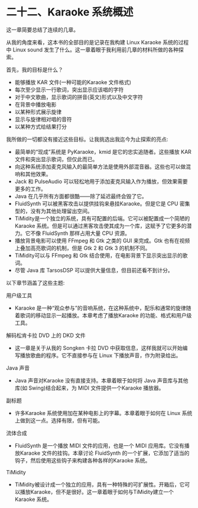 # 二十二、Karaoke 系统概述

这一章简要总结了连续的几章。

从我的角度来看，这本书的全部目的是记录在我构建 Linux Karaoke 系统的过程中 Linux sound 发生了什么。这一章着眼于我利用前几章的材料所做的各种探索。

首先，我的目标是什么？

*   能够播放 KAR 文件(一种可能的Karaoke 文件格式)
*   每次至少显示一行歌词，突出显示应该唱的字符
*   对于中文歌曲，显示歌词的拼音(英文)形式以及中文字符
*   在背景中播放电影
*   以某种形式展示旋律
*   显示与旋律相对唱的音符
*   以某种方式给结果打分

我所做的一切都没有接近这些目标。让我挑选出我迄今为止探索的亮点:

*   最简单的“现成”系统是 PyKaraoke，kmid 是它的忠实追随者。这些播放 KAR 文件和突出显示歌词，但仅此而已。
*   向这种系统添加麦克风输入的最简单方法是使用外部混音器。这些也可以做混响和其他效果。
*   Jack 和 PulseAudio 可以轻松地用于添加麦克风输入作为播放，但效果需要更多的工作。
*   Java 在几乎所有方面都很酷——除了延迟最终会毁了它。
*   FluidSynth 可以被黑客攻击以提供挂钩来悬挂Karaoke。但是它是 CPU 密集型的，没有为其他处理留出空间。
*   TiMidity是一个独立的系统，具有可配置的后端。它可以被配置成一个简陋的Karaoke 系统。但是可以通过黑客攻击使其成为一个库，这赋予了它更多的潜力。它不像 FluidSynth 那样占用大量 CPU 资源。
*   播放背景电影可以使用 FFmpeg 和 Gtk 之类的 GUI 来完成。Gtk 也有在视频上叠加高亮歌词的机制，但是 Gtk 2 和 Gtk 3 的机制不同。
*   TiMidity可以与 FFmpeg 和 Gtk 结合使用，在电影背景下显示突出显示的歌词。
*   尽管 Java 库 TarsosDSP 可以提供大量信息，但目前还看不到计分。

以下章节涵盖了这些主题:

用户级工具

*   Karaoke 是一种“观众参与”的音响系统，在这种系统中，配乐和通常的旋律随着歌词的移动显示一起播放。本章考虑了播放Karaoke 的功能、格式和用户级工具。

解码松肯卡拉 DVD 上的 DKD 文件

*   这一章是关于从我的 Songken 卡拉 DVD 中获取信息，这样我就可以开始编写播放歌曲的程序。它不直接参与在 Linux 下播放声音，作为附录给出。

Java 声音

*   Java 声音对Karaoke 没有直接支持。本章着眼于如何将 Java 声音库与其他库(如 Swing)结合起来，为 MIDI 文件提供一个Karaoke 播放器。

副标题

*   许多Karaoke 系统使用加在某种电影上的字幕。本章着眼于如何在 Linux 系统上做到这一点。选择有限，但有可能。

流体合成

*   FluidSynth 是一个播放 MIDI 文件的应用，也是一个 MIDI 应用库。它没有播放Karaoke 文件的挂钩。本章讨论 FluidSynth 的一个扩展，它添加了适当的钩子，然后使用这些钩子来构建各种各样的Karaoke 系统。

TiMidity

*   TiMidity被设计成一个独立的应用，具有一种特殊的可扩展性。开箱后，它可以播放Karaoke，但不是很好。这一章着眼于如何与TiMidity建立一个Karaoke 系统。